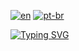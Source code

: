 [![en](https://img.shields.io/badge/lang-en-red.svg)](https://github.com/Kauan231/Kauan231/blob/main/README.md)
[![pt-br](https://img.shields.io/badge/lang-pt--br-green.svg)](https://github.com/Kauan231/Kauan231/blob/main/README.pt-br.md)

[![Typing SVG](https://readme-typing-svg.herokuapp.com?font=Fira+Code&pause=1000&color=0067A9&multiline=true&random=false&width=435&height=60&lines=Ol%C3%A1%2C+sou+Kauan+Ramos!;Desenvolvedor+de+Jogos+e+Backend)](https://git.io/typing-svg)


